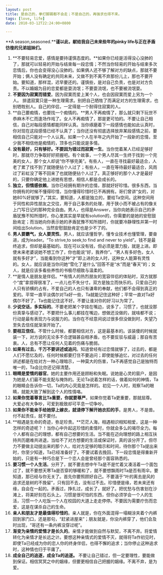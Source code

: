 ```yaml
---
layout: post
title: 是自己的，拳打脚踢都不会走；不是自己的，再强求也得不来。
tags: [love, life]
date: 2010-03-12T22:24:00+0800

---
```


  
**A season,seasoned.****谨以此，献给我自己未来些年的pinky life与正在矛盾彷徨的兄弟姐妹们。** 
 
1. **不要轻易恋爱，感情是要持谨慎态度的。**如果你已经是活得没心没肺的了，那就可以轻易的开始与结束每一段恋情；不然当你轻易的开始与结束多次恋情后，你也会变得没心没肺的。如果俩人还不够了解对方的缺点，那就不要开始；俩人没有确定的共同未来，又做不到不离不弃那份儿上，那也不要开始。要知道，那样混，迟早要还的。谨慎些，是对自己负责，也是对对方负责。不以婚姻为目的恋爱都是耍流氓；不要耍流氓，也不要被流氓耍。
2. **不要因为寂寞而错爱**。因为寂寞而爱上某个人，也会因寂寞而爱上另为一个人。 排遣寂寞只是一种生理需求。别把自己牺牲了而满足对方的生理需求，也别牺牲别人。自己的伴侣，一定得是一个耐得住寂寞的人。
3. **自己要痴情，也要找一个痴情的。**男人不再痴情了，那么就只剩下玩世不恭麻木不仁而逢场作戏了。女人不再痴情了，那是更可怕的。不要让自己相信，自己对每段感情都能同样认真。当你琢磨着下一段感情也能如此认真时，你对现在这段感情已经不认真了；当你还没有彻底选择放弃某段感情之前，要相信自己只能对一个人认真。如果一个人在半年之内开始了一段新的恋情，至少我不相信他是痴情的，顶多也只能说是多情。
4. **没有最好，只有够好。不要因为错过而寂寞一生**。当你觉着某人已经足够好时，那就尽力争取好好把握吧。有个故事，一个男人尽其一生终于找到一个完美的女人，那个女人却说“你不够完美”。有些人，一直在寻找最好最适合，人老了累了找不到了就随便拈个人过了；有些人，一直在等待最好最适合，风雨过了彩虹没了等不回来了也就随便拈个人过了。真正够好的那个人才是最好的，只要你确定他上进她有思想，相信人都是会成长的。
5. **独立，但情感依赖**。当你已经拥有期许的恋情，那就好好珍惜。很多东西，当你拥有的时候不懂得珍惜，当你懂得珍惜时已不再拥有。哥们曾讲“女的，对她80%好就够了。”其实，要知道，人都是独立的，要给Ta空间。这种空间用于同性和异性朋友之交往，用于自己事务的处理，用于狭小而不被占有的像关上门写日记的那种完全自由。男人，也得是Answer，当你向她表示自己的矛盾犹豫不知所措时，你心里其实是早就有solution的，你需要的是她的安慰鼓励肯定；而当她向你表示她的矛盾犹豫不知所措时，你就要冷静理性并第一时间给出Solution，当然安慰鼓励肯定也是少不了的。
6. **男人要霸气，女人要灵性**。男人，就应该懂哲学，懂专业技术也懂管理，要奋进，成为leader。“To strive,to seek,to find and never to yield”。钱不是最终追求，但却是最基础的。现在可以没有钱，但必须是潜力股，就是上进。即使未来老婆说她不想工作了，你也能说“好，我养你”。“男人有多好色，女人就有多好才”，当能看到你这种“才”即上进的女人时，这种女人能算有灵性的。女人，就应该是当你问她“雪化了是什么”回答不是“水”而是“春天”的；女人，就是应该多看些养性的书极尽细致与温柔的。
7. **是情人是朋友是伴侣。**有情人的热烈朋友的宽容伴侣的体贴时，双方就那个“度”拿捏得很准了，一点儿也不失分寸。双方是独立而快乐的。只爱自己的人只有骄横的占有，不爱自己的人也只有谦卑的奉献，他们都不会得到真正的爱的。平常一直平淡偶尔对Ta好一些，Ta就能记住这种好；平常一直对Ta好偶尔不好了，Ta也能记住这不好。不要让谁对你的好习以为常了。
8. **少说空话，多实际的**。不要老把某个字挂在嘴边，说多了，习惯了，也就没那份真挚与感动了。不要把什么事儿都挂在嘴边，想做还没做的，就啥都不说；行动是最有表现力与说服力的。当你在不经意间说过很多但没做到时，失望乃至失去信任就渐渐开始了。
9. **要相互信任**。不管什么时候，都要相信对方，这是最基本的。该装傻的时候就装一下，对方说的无论多不合逻辑甚自相矛盾，也不要反驳与威逼；那自有苦衷。人，总有不愿让任何人见着的伤痛与脆弱。
10. **如果有过去，千万不要讲述或追问**。知道曾经有过恋情就够了，过去的，都是人们不愿忆及的，任何时候都要打住不要追问；即使能够追忆，对过去的任何讲述都是在给对方一种心理暗示，一种莫大的伤害，Ta不再感觉自己是独特而唯一的，Ta会比你还记得清楚。
11. **眼睛是爱情的器官**。她的主要作用还是顾盼和失眠。说她是心灵的窗户，是因为她是人们最不能支配与掩饰的。无论Ta说着怎样的话，做着如何的神情，Ta的眼睛会告诉你一切，Ta的内心究竟是怎样的。初见一个人时，观察Ta的眼睛，就能大致了解到这个人的性情咯。
12. **如果你觉着尊言比Ta重要，你就要尊严**。如果你觉着Ta更重要，那就屈尊。大爱必有大争吵，可爱到极致却可平息一切争吵。
13. **如果你不能亲手给她穿上嫁衣，就请停下解开她衣扣的手**。是男人，不是兽。付不起责任，就不要付。
14. **相遇是生命的奇迹，弥足珍贵。**茫茫人海，相遇相识相知相爱，这是一种怎样的奇迹呢？！当你心中升起这珍惜的柔情时，你就会多么的竭尽全力。每个人都有自己的理想，都有自己想要的生活。当不能在迈向理想的路上相互扶持共历磨难共进退，当给不了对方想要的生活或保证时，真的该分开了。但尽力不要做主动提出来的那个人，给对方足够的暗示和时间，待你那个Ta提出来时，你至少知道，Ta已经准备好了。不要试着去挽回，下一段恋情是得重新开始的，只是有一种巧合是下一个恋人会是曾经那个面容熟悉的。
15. **要习惯一个人生活**。分开了，就不要去想中午Ta是不是忙着又凑活着一个面包过了，就不要想天寒Ta是否穿的够暖和了，就不要想飘雨时Ta是否有雨伞。要知道，那已经与你无关了。首先你要照顾好自己。不要湎于“叶的离去是风的追求还是树的不挽留”，只有回不去，没有过不去。珍惜便是缘，若未来还有缘，自会在一起的。矛盾过，挣扎过，成长了，就好了。把忧愁与伤害划在沙滩上，将美好刻在石头上。习惯是很可怕的东西，但你必须学会一个人的生活，习惯一个人吃饭一个人在校园的大道上走走停停。不要因为需要疗伤而恋爱，这是在谋杀自己的生命。
16. **亲人和朋友才是最值得珍惜的**。亲人就是，你在外面混得一塌糊涂夹着个内裤回到家门口，还是那句，“赶紧进屋来”；朋友就是，你没内裤穿了，他们会及时出现，“哥还有一条内裤没穿过呢”。
17. **渐变为亲情的爱情才是长久的**。亲情才能做到自然与默契，不离不弃。将爱情转化为亲情才是长远之计。要想这种亲情式的爱情不灭，就得将Ta作初见时，即使Ta已经成为你的恋人你的终身伴侣，也得不懈的追求；当你停止这种追求时，这种情也归于平庸了。
18. **成全自己的追逐，成全Ta的追逐。** 不要让自己错过，但一定要理性，要能做到保证。相信冥冥之中的姻缘，但要更相信自己把握的姻缘。不离不弃，是为爱。